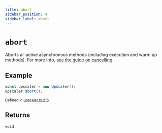 ```yaml
---
title: abort
sidebar_position: 4
sidebar_label: abort
---
```


# `abort`

Aborts all active asynchronous methods (including execution and warm up methods). For more info, [see the guide on cancelling](/documentation/guides/browser/usage/cancel).

## Example

```javascript
const upscaler = new Upscaler();
upscaler.abort();
```

<small className="gray">Defined in <a target="_blank" href="https://github.com/thekevinscott/UpscalerJS/tree/main/packages/upscalerjs/src/upscaler.ts#L215">upscaler.ts:215</a></small>

## Returns

`void`